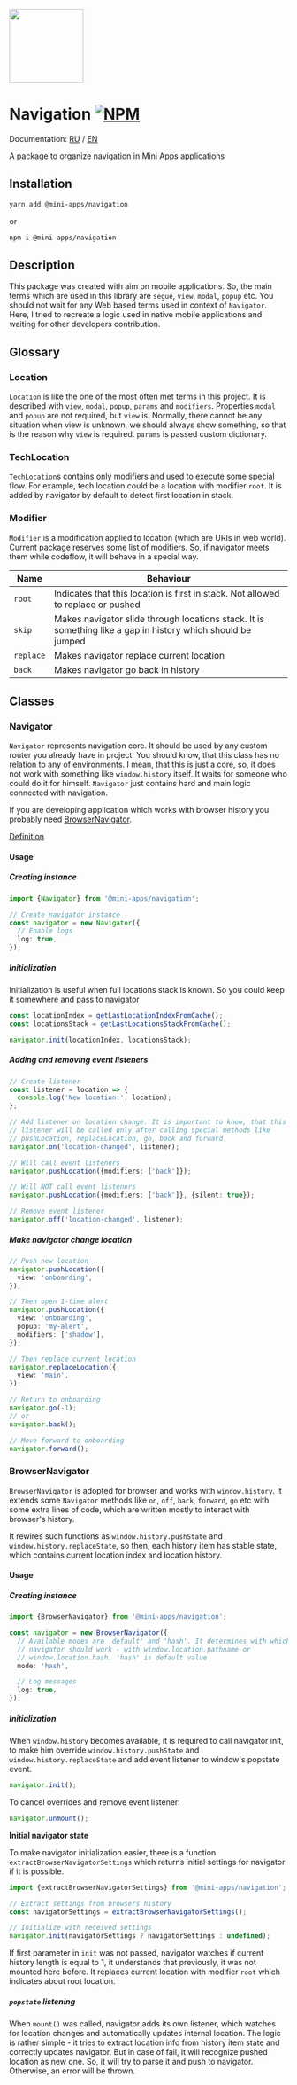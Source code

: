 [npm-badge]: https://img.shields.io/npm/v/@mini-apps/navigation.svg
[npm-link]: https://npmjs.com/package/@mini-apps/navigation

[<img width="134" src="https://vk.com/images/apps/mini_apps/vk_mini_apps_logo.svg">](https://vk.com/services)

# Navigation [![NPM][npm-badge]][npm-link]

Documentation: [RU](https://github.com/wolframdeus/mini-apps-navigation/blob/master/README-ru.md) / [EN](https://github.com/wolframdeus/mini-apps-navigation/blob/master/README.md)

A package to organize navigation in Mini Apps applications

## Installation
```bash
yarn add @mini-apps/navigation
```
or
```bash
npm i @mini-apps/navigation
``` 

## Description

This package was created with aim on mobile applications. So, the main terms
which are used in this library are `segue`, `view`, `modal`, `popup` etc. You
should not wait for any Web based terms used in context of `Navigator`. Here,
I tried to recreate a logic used in native mobile applications and waiting
for other developers contribution.

## Glossary
### Location
`Location` is like the one of the most often met terms in this project. It
is described with `view`, `modal`, `popup`, `params` and `modifiers`. 
Properties `modal` and `popup` are not required, but `view` is. Normally,
there cannot be any situation when view is unknown, we should always show
something, so that is the reason why `view` is required. `params` is passed 
custom dictionary.

### TechLocation

`TechLocation`s contains only modifiers and used to execute some special
flow. For example, tech location could be a location with modifier `root`. It
is added by navigator by default to detect first location in stack.

### Modifier
`Modifier` is a modification applied to location (which are URIs in web world). 
Current package reserves some list of modifiers. So, if navigator meets them 
while codeflow, it will behave in a special way.

| Name | Behaviour |
| --- | --- |
| `root` | Indicates that this location is first in stack. Not allowed to replace or pushed |
| `skip` | Makes navigator slide through locations stack. It is something like a gap in history which should be jumped |
| `replace` | Makes navigator replace current location |
| `back` | Makes navigator go back in history |

## Classes

### Navigator
`Navigator` represents navigation core. It should be used by any custom
router you already have in project. You should know, that this class has no
relation to any of environments. I mean, that this is just a core, so, it 
does not work with something like `window.history` itself. It waits for someone
who could do it for himself. `Navigator` just contains hard and main logic
connected with navigation.

If you are developing application which works with browser history you probably
need [BrowserNavigator](#BrowserNavigator).

[Definition](https://github.com/wolframdeus/mini-apps-navigation/blob/master/src/Navigator/Navigator.ts#L22)

#### Usage
##### Creating instance

```typescript
import {Navigator} from '@mini-apps/navigation';

// Create navigator instance
const navigator = new Navigator({
  // Enable logs
  log: true,
});
```

##### Initialization
Initialization is useful when full locations stack is known. So you could
keep it somewhere and pass to navigator

```typescript
const locationIndex = getLastLocationIndexFromCache();
const locationsStack = getLastLocationsStackFromCache();

navigator.init(locationIndex, locationsStack);
```

##### Adding and removing event listeners
```typescript
// Create listener
const listener = location => {
  console.log('New location:', location);
};

// Add listener on location change. It is important to know, that this event
// listener will be called only after calling special methods like
// pushLocation, replaceLocation, go, back and forward
navigator.on('location-changed', listener);

// Will call event listeners
navigator.pushLocation({modifiers: ['back']});

// Will NOT call event listeners
navigator.pushLocation({modifiers: ['back']}, {silent: true});

// Remove event listener
navigator.off('location-changed', listener);
```

##### Make navigator change location
```typescript
// Push new location
navigator.pushLocation({
  view: 'onboarding',
});

// Then open 1-time alert
navigator.pushLocation({
  view: 'onboarding',
  popup: 'my-alert',
  modifiers: ['shadow'],
});

// Then replace current location
navigator.replaceLocation({
  view: 'main',
});

// Return to onboarding
navigator.go(-1);
// or
navigator.back();

// Move forward to onboarding
navigator.forward();
```

### BrowserNavigator

`BrowserNavigator` is adopted for browser and works with `window.history`. It
extends some `Navigator` methods like `on`, `off`, `back`, `forward`, `go`
etc with some extra lines of code, which are written mostly to interact with
browser's history.

It rewires such functions as `window.history.pushState` and 
`window.history.replaceState`, so then, each history item has stable state,
which contains current location index and location history.

#### Usage
##### Creating instance
```typescript
import {BrowserNavigator} from '@mini-apps/navigation';

const navigator = new BrowserNavigator({
  // Available modes are 'default' and 'hash'. It determines with which part
  // navigator should work - with window.location.pathname or 
  // window.location.hash. 'hash' is default value
  mode: 'hash',

  // Log messages
  log: true,
});
```

##### Initialization
When `window.history` becomes available, it is required to call navigator
init, to make him override `window.history.pushState` and 
`window.history.replaceState` and add event listener to window's popstate event.

```typescript
navigator.init();
```

To cancel overrides and remove event listener:

```typescript
navigator.unmount();
```

**Initial navigator state**

To make navigator initialization easier, there is a function 
`extractBrowserNavigatorSettings` which returns initial settings for navigator
if it is possible.

```typescript
import {extractBrowserNavigatorSettings} from '@mini-apps/navigation';

// Extract settings from browsers history
const navigatorSettings = extractBrowserNavigatorSettings();

// Initialize with received settings
navigator.init(navigatorSettings ? navigatorSettings : undefined);
```

If first parameter in `init` was not passed, navigator watches if current
history length is equal to 1, it understands that previously, it
was not mounted here before. It replaces current location with
modifier `root` which indicates about root location.

##### `popstate` listening
When `mount()` was called, navigator adds its own listener, which watches
for location changes and automatically updates internal location. The logic
is rather simple - it tries to extract location info from history item
state and correctly updates navigator. But in case of fail, it will recognize 
pushed location as new one. So, it will try to parse it and push to navigator. 
Otherwise, an error will be thrown.
